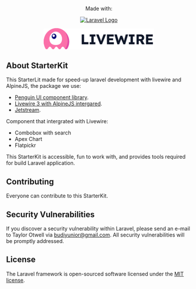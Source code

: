 <p align="center">Made with:</p>
<p align="center">
<a href="https://laravel.com" target="_blank"><img src="https://raw.githubusercontent.com/laravel/art/master/logo-lockup/5%20SVG/2%20CMYK/1%20Full%20Color/laravel-logolockup-cmyk-red.svg" width="400" alt="Laravel Logo"></a></p>
<p align="center"><img width="300" src="https://raw.githubusercontent.com/livewire/livewire/main/art/logo.svg" alt="Livewire Logo"></p>


## About StarterKit

This StarterLit made for speed-up laravel development with livewire and AlpineJS, the package we use:

- [Penguin UI component library](https://www.penguinui.com/).
- [Livewire 3 with AlpineJS intergared](https://livewire.laravel.com).
- [Jetstream](https://jetstream.laravel.com).

Component that intergrated with Livewire:
- Combobox with search
- Apex Chart
- Flatpickr

This StarterKit is accessible, fun to work with, and provides tools required for build Laravel application.

## Contributing

Everyone can contribute to this StarterKit.

## Security Vulnerabilities

If you discover a security vulnerability within Laravel, please send an e-mail to Taylor Otwell via [budiyunior@gmail.com](mailto:budiyunior@gmail.com). All security vulnerabilities will be promptly addressed.

## License

The Laravel framework is open-sourced software licensed under the [MIT license](https://opensource.org/licenses/MIT).
